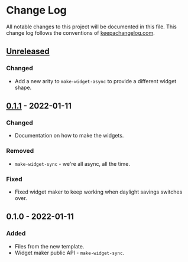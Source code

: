 # Change Log
All notable changes to this project will be documented in this file. This change log follows the conventions of [keepachangelog.com](http://keepachangelog.com/).

## [Unreleased]
### Changed
- Add a new arity to `make-widget-async` to provide a different widget shape.

## [0.1.1] - 2022-01-11
### Changed
- Documentation on how to make the widgets.

### Removed
- `make-widget-sync` - we're all async, all the time.

### Fixed
- Fixed widget maker to keep working when daylight savings switches over.

## 0.1.0 - 2022-01-11
### Added
- Files from the new template.
- Widget maker public API - `make-widget-sync`.

[Unreleased]: https://sourcehost.site/your-name/the-money-example/compare/0.1.1...HEAD
[0.1.1]: https://sourcehost.site/your-name/the-money-example/compare/0.1.0...0.1.1
